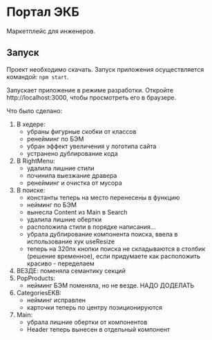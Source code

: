 # Портал ЭКБ

Маркетплейс для инженеров.

## Запуск

Проект необходимо скачать. Запуск приложения осуществляется командой: `npm start`.

Запускает приложение в режиме разработки. Откройте http://localhost:3000, чтобы просмотреть его в браузере.

Что было сделано:

1. В хедере:
   - убраны фигурные скобки от классов
   - ренейминг по БЭМ
   - убран эффект увеличения у логотипа сайта
   - устранено дублирование кода
2. В RightMenu:
   - удалила лишние стили
   - починила выезжание дравера
   - ренейминг и очистка от мусора
3. В поиске:
   - константы теперь на место перенесены в функцию
   - нейминг по БЭМ
   - вынесла Content из Main в Search
   - удалила лишние обертки
   - расположила стили в порядке написания...
   - убрала дублирование компонента поиска, ввела в использование хук useResize
   - теперь на 320пх кнопки поиска не складываются в столбик (решение временное), если придумаете как расположить красиво - переделаем
4. ВЕЗДЕ: поменяла семантику секций
5. PopProducts:
   - нейминг БЭМ поменяла, но не везде. НАДО ДОДЕЛАТЬ
6. CategoriesEKB:
   - нейминг исправлен
   - карточки теперь по центру позиционируются
7. Main:
   - убрала лишние обертки от компонентов
   - Header теперь вынесен в отдельный компонент
